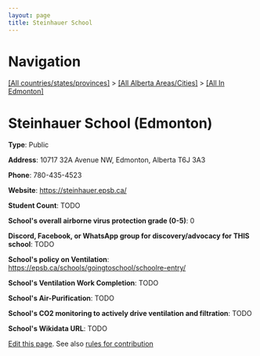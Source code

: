 ```yaml
---
layout: page
title: Steinhauer School
---
```

# Navigation

[[All countries/states/provinces]](../../..) > [[All Alberta Areas/Cities]](../..) > [[All In Edmonton]](..)

# Steinhauer School (Edmonton)

**Type**: Public

**Address**: 10717 32A Avenue NW, Edmonton, Alberta T6J 3A3

**Phone**: 780-435-4523

**Website**: <https://steinhauer.epsb.ca/>

**Student Count**: TODO

**School's overall airborne virus protection grade (0-5)**: 0

**Discord, Facebook, or WhatsApp group for discovery/advocacy for THIS school**: TODO

**School's policy on Ventilation**: <https://epsb.ca/schools/goingtoschool/schoolre-entry/>

**School's Ventilation Work Completion**: TODO

**School's Air-Purification**: TODO

**School's CO2 monitoring to actively drive ventilation and filtration**: TODO

**School's Wikidata URL**: TODO


[Edit this page](https://github.com/ventilate-schools/AB/edit/main/./Edmonton/Steinhauer_School.md). See also [rules for contribution](../../../contribution-rules/)